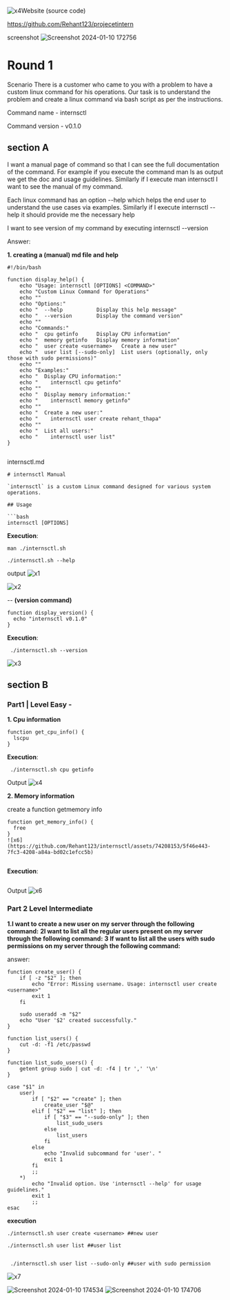 ![x4](https://github.com/Rehant123/internsctl/assets/74208153/7d4f3bf0-4407-4ecb-bbc3-311194661a22)Website (source code)

https://github.com/Rehant123/projecetintern

screenshot
![Screenshot 2024-01-10 172756](https://github.com/Rehant123/internsctl/assets/74208153/5722f5f7-2dcf-4019-9717-3872f82fc2c5)

# Round 1
Scenario There is a customer who came to you with a problem to have a custom linux command for his operations. Our task is to understand the problem and create a linux command via bash script as per the instructions.

Command name - internsctl                                                                                                                                                                        



Command version - v0.1.0

## section A
I want a manual page of command so that I can see the full documentation of the command. For example if you execute the command man ls as output we get the doc and usage guidelines. Similarly if I execute man internsctl I want to see the manual of my command.

Each linux command has an option --help which helps the end user to understand the use cases via examples. Similarly if I execute internsctl --help it should provide me the necessary help

I want to see version of my command by executing internsctl --version

Answer:

 **1. creating a  (manual) md file and help**

```
#!/bin/bash

function display_help() {
    echo "Usage: internsctl [OPTIONS] <COMMAND>"
    echo "Custom Linux Command for Operations"
    echo ""
    echo "Options:"
    echo "  ‐‐help           Display this help message"
    echo "  ‐‐version        Display the command version"
    echo ""
    echo "Commands:"
    echo "  cpu getinfo      Display CPU information"
    echo "  memory getinfo   Display memory information"
    echo "  user create <username>   Create a new user"
    echo "  user list [‐‐sudo‐only]  List users (optionally, only
those with sudo permissions)"
    echo ""
    echo "Examples:"
    echo "  Display CPU information:"
    echo "    internsctl cpu getinfo"
    echo ""
    echo "  Display memory information:"
    echo "    internsctl memory getinfo"
    echo ""
    echo "  Create a new user:"
    echo "    internsctl user create rehant_thapa"
    echo ""
    echo "  List all users:"
    echo "    internsctl user list"
}


```
internsctl.md
```
# internsctl Manual

`internsctl` is a custom Linux command designed for various system operations.

## Usage

```bash
internsctl [OPTIONS]

```

**Execution**: 
```
man ./internsctl.sh

./internsctl.sh --help
```

output
![x1](https://github.com/Rehant123/internsctl/assets/74208153/1fdb5bfa-a94c-4c67-80b8-76cb98fd81fc)

![x2](https://github.com/Rehant123/internsctl/assets/74208153/fa9874ec-7246-445e-80c6-34ddfc778a4f)

-- **(version command)**
```
function display_version() {
  echo "internsctl v0.1.0"
}
```
**Execution**: 
```
 ./internsctl.sh --version
```
![x3](https://github.com/Rehant123/internsctl/assets/74208153/48eae053-9b52-455a-8df4-59ef44bc5451)

## section B

### Part1 | Level Easy -




**1. Cpu information**
```
function get_cpu_info() {
  lscpu
}
```
**Execution**: 
```
 ./internsctl.sh cpu getinfo
```

Output
![x4](https://github.com/Rehant123/internsctl/assets/74208153/04163fb8-1ec1-46a1-8906-f792deb9067f)


**2. Memory information**

create a function getmemory info
```
function get_memory_info() {
  free
}
![x6](https://github.com/Rehant123/internsctl/assets/74208153/5f46e443-7fc3-4208-a84a-bd02c1efcc5b)


```
**Execution**: 
```
 ```
Output
![x6](https://github.com/Rehant123/internsctl/assets/74208153/15b7be98-64ea-4936-8003-313afb6fddd9)

 ### Part 2 Level Intermediate

**1.I want to create a new user on my server through the following command:**
**2I want to list all the regular users present on my server through the following command:**
**3 If want to list all the users with sudo permissions on my server through the following command:**


answer:
```
function create_user() {
    if [ -z "$2" ]; then
        echo "Error: Missing username. Usage: internsctl user create <username>"
        exit 1
    fi

    sudo useradd -m "$2"
    echo "User '$2' created successfully."
}

function list_users() {
    cut -d: -f1 /etc/passwd
}

function list_sudo_users() {
    getent group sudo | cut -d: -f4 | tr ',' '\n'
}

case "$1" in
    user)
        if [ "$2" == "create" ]; then
            create_user "$@"
        elif [ "$2" == "list" ]; then
            if [ "$3" == "--sudo-only" ]; then
                list_sudo_users
            else
                list_users
            fi
        else
            echo "Invalid subcommand for 'user'. "
            exit 1
        fi
        ;;
    *)
        echo "Invalid option. Use 'internsctl --help' for usage guidelines."
        exit 1
        ;;
esac

```
**execution**

```
./internsctl.sh user create <username> ##new user

./internsctl.sh user list ##user list


 ./internsctl.sh user list --sudo-only ##user with sudo permission
```
![x7](https://github.com/Rehant123/internsctl/assets/74208153/42ac307b-9f98-413d-9e8a-5243e66055da)

![Screenshot 2024-01-10 174534](https://github.com/Rehant123/internsctl/assets/74208153/c2d94324-542f-4685-8896-3460e60867be)
![Screenshot 2024-01-10 174706](https://github.com/Rehant123/internsctl/assets/74208153/b9272adc-93ea-4c9b-a8f6-9f792f74b7d7)
